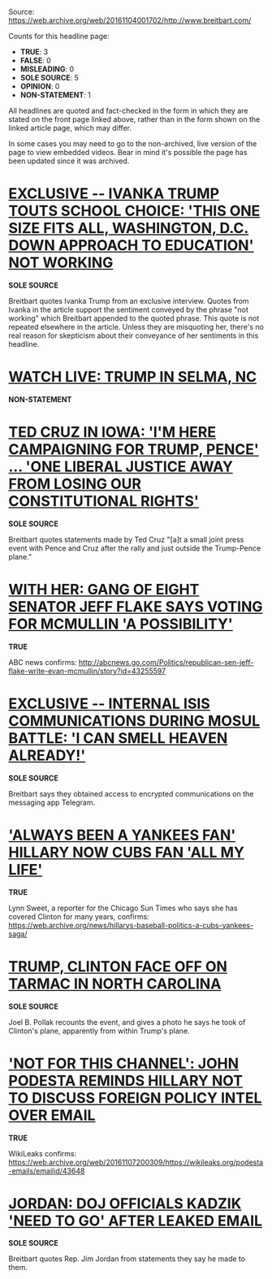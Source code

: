 Source: https://web.archive.org/web/20161104001702/http://www.breitbart.com/

Counts for this headline page:

 * **TRUE**: 3
 * **FALSE**: 0
 * **MISLEADING**: 0
 * **SOLE SOURCE**: 5
 * **OPINION**: 0
 * **NON-STATEMENT**: 1

All headlines are quoted and fact-checked in the form in which they are stated on the front page linked above, rather than in the form shown on the linked article page, which may differ.

In some cases you may need to go to the non-archived, live version of the page to view embedded videos. Bear in mind it's possible the page has been updated since it was archived.

# [EXCLUSIVE -- IVANKA TRUMP TOUTS SCHOOL CHOICE: 'THIS ONE SIZE FITS ALL, WASHINGTON, D.C. DOWN APPROACH TO EDUCATION' NOT WORKING](https://web.archive.org/web/20161104001702/http://www.breitbart.com/)

**SOLE SOURCE**

Breitbart quotes Ivanka Trump from an exclusive interview. Quotes from Ivanka in the article support the sentiment conveyed by the phrase "not working" which Breitbart appended to the quoted phrase. This quote is not repeated elsewhere in the article. Unless they are misquoting her, there's no real reason for skepticism about their conveyance of her sentiments in this headline.

# [WATCH LIVE: TRUMP IN SELMA, NC](http://www.breitbart.com/video/2016/11/03/watch-live-donald-trump-selma-nc/)

**NON-STATEMENT**

# [TED CRUZ IN IOWA: 'I'M HERE CAMPAIGNING FOR TRUMP, PENCE' ... 'ONE LIBERAL JUSTICE AWAY FROM LOSING OUR CONSTITUTIONAL RIGHTS'](https://web.archive.org/web/20161104001702/http://www.breitbart.com/)

**SOLE SOURCE**

Breitbart quotes statements made by Ted Cruz "[a]t a small joint press event with Pence and Cruz after the rally and just outside the Trump-Pence plane."

# [WITH HER: GANG OF EIGHT SENATOR JEFF FLAKE SAYS VOTING FOR MCMULLIN 'A POSSIBILITY'](https://web.archive.org/web/20161104001702/http://www.breitbart.com/2016-presidential-race/2016/11/03/gang-of-eight-senator-jeff-flake-voting-for-evan-mcmullin-over-trump-a-possibility/)

**TRUE**

ABC news confirms: http://abcnews.go.com/Politics/republican-sen-jeff-flake-write-evan-mcmullin/story?id=43255597

# [EXCLUSIVE -- INTERNAL ISIS COMMUNICATIONS DURING MOSUL BATTLE: 'I CAN SMELL HEAVEN ALREADY!'](https://web.archive.org/web/20161105140057/http://www.breitbart.com/jerusalem/2016/11/03/internal-communication-discloses-morale-islamic-state-troops-battle-mosul/)

**SOLE SOURCE**

Breitbart says they obtained access to encrypted communications on the messaging app Telegram.

# ['ALWAYS BEEN A YANKEES FAN' HILLARY NOW CUBS FAN 'ALL MY LIFE'](https://web.archive.org/web/20161108215835/http://www.breitbart.com/sports/2016/11/03/hillary-clinton-cubs-world-series-victory-ive-fan-life/)

**TRUE**

Lynn Sweet, a reporter for the Chicago Sun Times who says she has covered Clinton for many years, confirms: https://web.archive.org/news/hillarys-baseball-politics-a-cubs-yankees-saga/

# [TRUMP, CLINTON FACE OFF ON TARMAC IN NORTH CAROLINA](https://web.archive.org/web/20161104163504/http://www.breitbart.com/big-government/2016/11/03/trump-clinton-planes-meet-tarmac-north-carolina/)

**SOLE SOURCE**

Joel B. Pollak recounts the event, and gives a photo he says he took of Clinton's plane, apparently from within Trump's plane.

# ['NOT FOR THIS CHANNEL': JOHN PODESTA REMINDS HILLARY NOT TO DISCUSS FOREIGN POLICY INTEL OVER EMAIL](https://web.archive.org/web/20161104162440/http://www.breitbart.com/2016-presidential-race/2016/11/03/not-channel-john-podesta-reminds-hillary-not-discuss-international-intrigue-email/)

**TRUE**

WikiLeaks confirms: https://web.archive.org/web/20161107200309/https://wikileaks.org/podesta-emails/emailid/43648

# [JORDAN: DOJ OFFICIALS KADZIK 'NEED TO GO' AFTER LEAKED EMAIL](https://web.archive.org/web/20161104001702/http://www.breitbart.com/)

**SOLE SOURCE**

Breitbart quotes Rep. Jim Jordan from statements they say he made to them.
